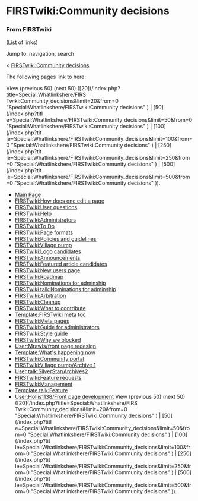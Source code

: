# FIRSTwiki:Community decisions

### From FIRSTwiki

(List of links)

Jump to: navigation, search

&lt; [FIRSTwiki:Community
decisions](/index.php?title=FIRSTwiki:Community_decisions&redirect=no
"FIRSTwiki:Community decisions" )  

The following pages link to here:

View (previous 50) (next 50) ([20](/index.php?title=Special:Whatlinkshere/FIRS
Twiki:Community_decisions&limit=20&from=0
"Special:Whatlinkshere/FIRSTwiki:Community decisions" ) | [50](/index.php?titl
e=Special:Whatlinkshere/FIRSTwiki:Community_decisions&limit=50&from=0
"Special:Whatlinkshere/FIRSTwiki:Community decisions" ) | [100](/index.php?tit
le=Special:Whatlinkshere/FIRSTwiki:Community_decisions&limit=100&from=0
"Special:Whatlinkshere/FIRSTwiki:Community decisions" ) | [250](/index.php?tit
le=Special:Whatlinkshere/FIRSTwiki:Community_decisions&limit=250&from=0
"Special:Whatlinkshere/FIRSTwiki:Community decisions" ) | [500](/index.php?tit
le=Special:Whatlinkshere/FIRSTwiki:Community_decisions&limit=500&from=0
"Special:Whatlinkshere/FIRSTwiki:Community decisions" )).

  * [Main Page](/index.php/Main_Page "Main Page" )
  * [FIRSTwiki:How does one edit a page](/index.php/FIRSTwiki:How_does_one_edit_a_page "FIRSTwiki:How does one edit a page" )
  * [FIRSTwiki:User questions](/index.php/FIRSTwiki:User_questions "FIRSTwiki:User questions" )
  * [FIRSTwiki:Help](/index.php/FIRSTwiki:Help "FIRSTwiki:Help" )
  * [FIRSTwiki:Administrators](/index.php/FIRSTwiki:Administrators "FIRSTwiki:Administrators" )
  * [FIRSTwiki:To Do](/index.php/FIRSTwiki:To_Do "FIRSTwiki:To Do" )
  * [FIRSTwiki:Page formats](/index.php/FIRSTwiki:Page_formats "FIRSTwiki:Page formats" )
  * [FIRSTwiki:Policies and guidelines](/index.php/FIRSTwiki:Policies_and_guidelines "FIRSTwiki:Policies and guidelines" )
  * [FIRSTwiki:Village pump](/index.php/FIRSTwiki:Village_pump "FIRSTwiki:Village pump" )
  * [FIRSTwiki:Logo candidates](/index.php/FIRSTwiki:Logo_candidates "FIRSTwiki:Logo candidates" )
  * [FIRSTwiki:Announcements](/index.php/FIRSTwiki:Announcements "FIRSTwiki:Announcements" )
  * [FIRSTwiki:Featured article candidates](/index.php/FIRSTwiki:Featured_article_candidates "FIRSTwiki:Featured article candidates" )
  * [FIRSTwiki:New users page](/index.php/FIRSTwiki:New_users_page "FIRSTwiki:New users page" )
  * [FIRSTwiki:Roadmap](/index.php/FIRSTwiki:Roadmap "FIRSTwiki:Roadmap" )
  * [FIRSTwiki:Nominations for adminship](/index.php/FIRSTwiki:Nominations_for_adminship "FIRSTwiki:Nominations for adminship" )
  * [FIRSTwiki talk:Nominations for adminship](/index.php/FIRSTwiki_talk:Nominations_for_adminship "FIRSTwiki talk:Nominations for adminship" )
  * [FIRSTwiki:Arbitration](/index.php/FIRSTwiki:Arbitration "FIRSTwiki:Arbitration" )
  * [FIRSTwiki:Cleanup](/index.php/FIRSTwiki:Cleanup "FIRSTwiki:Cleanup" )
  * [FIRSTwiki:What to contribute](/index.php/FIRSTwiki:What_to_contribute "FIRSTwiki:What to contribute" )
  * [Template:FIRSTwiki meta toc](/index.php/Template:FIRSTwiki_meta_toc "Template:FIRSTwiki meta toc" )
  * [FIRSTwiki:Meta pages](/index.php/FIRSTwiki:Meta_pages "FIRSTwiki:Meta pages" )
  * [FIRSTwiki:Guide for administrators](/index.php/FIRSTwiki:Guide_for_administrators "FIRSTwiki:Guide for administrators" )
  * [FIRSTwiki:Style guide](/index.php/FIRSTwiki:Style_guide "FIRSTwiki:Style guide" )
  * [FIRSTwiki:Why we blocked](/index.php/FIRSTwiki:Why_we_blocked "FIRSTwiki:Why we blocked" )
  * [User:Mrawls/front page redesign](/index.php/User:Mrawls/front_page_redesign "User:Mrawls/front page redesign" )
  * [Template:What's happening now](/index.php/Template:What%27s_happening_now "Template:What's happening now" )
  * [FIRSTwiki:Community portal](/index.php/FIRSTwiki:Community_portal "FIRSTwiki:Community portal" )
  * [FIRSTwiki:Village pump/Archive 1](/index.php/FIRSTwiki:Village_pump/Archive_1 "FIRSTwiki:Village pump/Archive 1" )
  * [User talk:SilverStar/Archives2](/index.php/User_talk:SilverStar/Archives2 "User talk:SilverStar/Archives2" )
  * [FIRSTwiki:Feature requests](/index.php/FIRSTwiki:Feature_requests "FIRSTwiki:Feature requests" )
  * [FIRSTwiki:Management](/index.php/FIRSTwiki:Management "FIRSTwiki:Management" )
  * [Template talk:Feature](/index.php/Template_talk:Feature "Template talk:Feature" )
  * [User:Hollis1138/Front page development](/index.php/User:Hollis1138/Front_page_development "User:Hollis1138/Front page development" )
View (previous 50) (next 50) ([20](/index.php?title=Special:Whatlinkshere/FIRS
Twiki:Community_decisions&limit=20&from=0
"Special:Whatlinkshere/FIRSTwiki:Community decisions" ) | [50](/index.php?titl
e=Special:Whatlinkshere/FIRSTwiki:Community_decisions&limit=50&from=0
"Special:Whatlinkshere/FIRSTwiki:Community decisions" ) | [100](/index.php?tit
le=Special:Whatlinkshere/FIRSTwiki:Community_decisions&limit=100&from=0
"Special:Whatlinkshere/FIRSTwiki:Community decisions" ) | [250](/index.php?tit
le=Special:Whatlinkshere/FIRSTwiki:Community_decisions&limit=250&from=0
"Special:Whatlinkshere/FIRSTwiki:Community decisions" ) | [500](/index.php?tit
le=Special:Whatlinkshere/FIRSTwiki:Community_decisions&limit=500&from=0
"Special:Whatlinkshere/FIRSTwiki:Community decisions" )).

